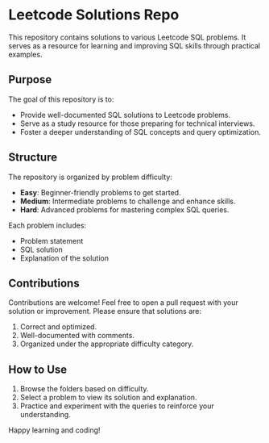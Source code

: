 # Leetcode Solutions Repo

This repository contains solutions to various Leetcode SQL problems. It serves as a resource for learning and improving SQL skills through practical examples.

## Purpose
The goal of this repository is to:
- Provide well-documented SQL solutions to Leetcode problems.
- Serve as a study resource for those preparing for technical interviews.
- Foster a deeper understanding of SQL concepts and query optimization.

## Structure
The repository is organized by problem difficulty:
- **Easy**: Beginner-friendly problems to get started.
- **Medium**: Intermediate problems to challenge and enhance skills.
- **Hard**: Advanced problems for mastering complex SQL queries.

Each problem includes:
- Problem statement
- SQL solution
- Explanation of the solution

## Contributions
Contributions are welcome! Feel free to open a pull request with your solution or improvement. Please ensure that solutions are:
1. Correct and optimized.
2. Well-documented with comments.
3. Organized under the appropriate difficulty category.

## How to Use
1. Browse the folders based on difficulty.
2. Select a problem to view its solution and explanation.
3. Practice and experiment with the queries to reinforce your understanding.

Happy learning and coding!


